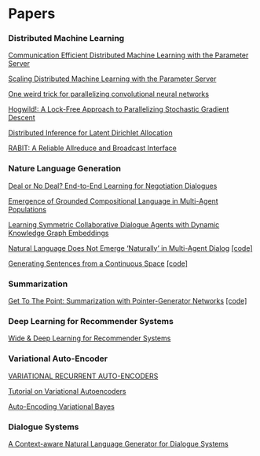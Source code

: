 # Papers

### Distributed Machine Learning
[Communication Efficient Distributed Machine
Learning with the Parameter Server
](http://www.cs.cmu.edu/~muli/file/parameter_server_nips14.pdf)

[Scaling Distributed Machine Learning with the Parameter Server](http://www.cs.cmu.edu/~muli/file/parameter_server_osdi14.pdf)

[One weird trick for parallelizing convolutional neural networks](https://arxiv.org/pdf/1404.5997.pdf)

[Hogwild!: A Lock-Free Approach to Parallelizing Stochastic
Gradient Descent
](https://arxiv.org/pdf/1106.5730v2.pdf)

[Distributed Inference for Latent Dirichlet Allocation
](http://www.ics.uci.edu/~newman/pubs/NIPS2007.FINAL.pdf)

[RABIT: A Reliable Allreduce and Broadcast Interface](http://x-algo.cn/wp-content/uploads/2016/09/rabit.pdf)

### Nature Language Generation
[Deal or No Deal? End-to-End Learning for Negotiation Dialogues](https://arxiv.org/pdf/1706.05125.pdf)

[Emergence of Grounded Compositional Language in Multi-Agent Populations](https://arxiv.org/pdf/1703.04908.pdf)

[Learning Symmetric Collaborative Dialogue Agents with Dynamic Knowledge Graph Embeddings](https://arxiv.org/pdf/1704.07130.pdf)

[Natural Language Does Not Emerge ‘Naturally’ in Multi-Agent Dialog](https://arxiv.org/pdf/1706.08502.pdf)  [[code]](https://github.com/batra-mlp-lab/lang-emerge)

[Generating Sentences from a Continuous Space](https://arxiv.org/pdf/1511.06349.pdf)  [[code]](https://github.com/Chung-I/Variational-Recurrent-Autoencoder-Tensorflow)


### Summarization
[Get To The Point: Summarization with Pointer-Generator Networks](https://arxiv.org/pdf/1704.04368.pdf) [[code]](https://github.com/abisee/pointer-generator)

### Deep Learning for Recommender Systems

[Wide & Deep Learning for Recommender Systems](https://arxiv.org/pdf/1606.07792.pdf)

### Variational Auto-Encoder

[VARIATIONAL RECURRENT AUTO-ENCODERS](https://arxiv.org/pdf/1412.6581.pdf)

[Tutorial on Variational Autoencoders](https://arxiv.org/pdf/1606.05908.pdf)

[Auto-Encoding Variational Bayes](https://arxiv.org/pdf/1312.6114.pdf)

### Dialogue Systems

[A Context-aware Natural Language Generator for Dialogue Systems](https://arxiv.org/pdf/1608.07076.pdf)
